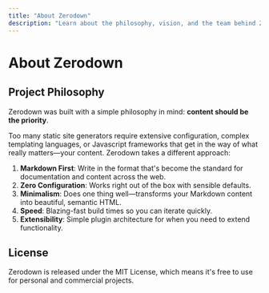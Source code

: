 ```yaml
---
title: "About Zerodown"
description: "Learn about the philosophy, vision, and the team behind Zerodown."
---
```


# About Zerodown

## Project Philosophy

Zerodown was built with a simple philosophy in mind: **content should be the priority**. 

Too many static site generators require extensive configuration, complex templating languages, or Javascript frameworks that get in the way of what really matters—your content. Zerodown takes a different approach:

1. **Markdown First**: Write in the format that's become the standard for documentation and content across the web.
2. **Zero Configuration**: Works right out of the box with sensible defaults.
3. **Minimalism**: Does one thing well—transforms your Markdown content into beautiful, semantic HTML.
4. **Speed**: Blazing-fast build times so you can iterate quickly.
5. **Extensibility**: Simple plugin architecture for when you need to extend functionality.

## License

Zerodown is released under the MIT License, which means it's free to use for personal and commercial projects.

